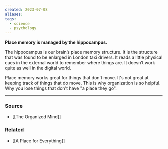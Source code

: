```yaml
---
created: 2023-07-08
aliases: 
tags:
  - science
  - psychology
---
```

**Place memory is managed by the hippocampus.**

The hippocampus is our brain’s place memory structure. It is the structure that was found to be enlarged in London taxi drivers. It reads a little physical cues in the external world to remember where things are. It doesn’t work quite as well in the digital world.

Place memory works great for things that don't move. It's not great at keeping track of things that do move. This is why organization is so helpful. Why you lose things that don't have "a place they go".

****
### Source
- [[The Organized Mind]]

### Related
- [[A Place for Everything]]
